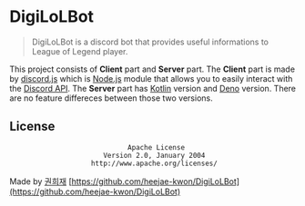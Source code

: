 # DigiLoLBot
> DigiLoLBot is a discord bot that provides useful informations to League of Legend player.


This project consists of **Client** part and **Server** part.
The **Client** part is made by [discord.js](https://discord.js.org/#/docs/main/stable/general/welcome) which is [Node.js](https://nodejs.org/en) module that allows you to easily interact with the [Discord API](https://discord.com/developers/docs/intro).
The **Server** part has [Kotlin](https://kotlinlang.org/docs/reference/) version and [Deno](https://deno.land/) version. There are no feature differeces between those two versions.


## License


                                 Apache License
                           Version 2.0, January 2004
                        http://www.apache.org/licenses/

Made by [권희재](https://github.com/heejae-kwon)
[https://github.com/heejae-kwon/DigiLoLBot](https://github.com/heejae-kwon/DigiLoLBot)


<!-- Markdown link & img dfn's -->
